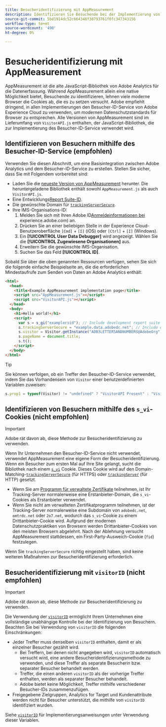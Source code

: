 ```yaml
---
title: Besucheridentifizierung mit AppMeasurement
description: Identifizieren Sie Besuchende bei der Implementierung von Adobe Analytics mithilfe von AppMeasurement korrekt.
source-git-commit: 5bd1914dc52c664348f30793761f0fc347343156
workflow-type: tm+mt
source-wordcount: '490'
ht-degree: 0%

---
```


# Besucheridentifizierung mit AppMeasurement

AppMeasurement ist die alte JavaScript-Bibliothek von Adobe Analytics für die Datenerfassung. Während AppMeasurement allein eine native Möglichkeit bietet, Besuchende zu identifizieren, lehnen viele moderne Browser die Cookies ab, die es zu setzen versucht. Adobe empfiehlt dringend, in allen Implementierungen den Besucher-ID-Service von Adobe Experience Cloud zu verwenden, um modernen Datenschutzstandards für Browser zu entsprechen. Alle Versionen von AppMeasurement sind im Lieferumfang von `VisitorAPI.js` enthalten, der JavaScript-Bibliothek, die zur Implementierung des Besucher-ID-Service verwendet wird.

## Identifizieren von Besuchern mithilfe des Besucher-ID-Service (empfohlen)

Verwenden Sie diesen Abschnitt, um eine Basisintegration zwischen Adobe Analytics und dem Besucher-ID-Service zu erstellen. Stellen Sie sicher, dass Sie mit Folgendem vorbereitet sind:

* Laden Sie die [neueste Version von AppMeasurement](https://github.com/adobe/appmeasurement) herunter. Die heruntergeladene Bibliothek enthält sowohl `AppMeasurement.js` als auch `VisitorAPI.js`.
* Eine Entwicklungs[Report Suite-ID](/help/admin/tools/manage-rs/new-rs/new-report-suite.md).
* Die gewünschte Domain für [`trackingServerSecure`](/help/implement/vars/config-vars/trackingserversecure.md).
* Ihre IMS-Organisations-ID:
   1. Melden Sie sich mit Ihren Adobe ID[Anmeldeinformationen bei &#x200B;](https://experience.adobe.com)experience.adobe.com) an.
   1. Drücken Sie an einer beliebigen Stelle in der Experience Cloud-Benutzeroberfläche `[Cmd]` + `[I]` (iOS) oder `[Ctrl]` + `[I]` (Windows).
   1. Ein **[!UICONTROL User Data Debugger]** wird angezeigt. Wählen Sie die **[!UICONTROL Zugewiesene Organisationen]** aus.
   1. Erweitern Sie die gewünschte IMS-Organisation.
   1. Suchen Sie das Feld **[!UICONTROL ID]**.

Sobald Sie über die oben genannten Ressourcen verfügen, sehen Sie sich die folgende einfache Beispielseite an, die die erforderlichen Mindestaufrufe zum Senden von Daten an Adobe Analytics enthält:

```html
<html>
  <head>
    <title>Example AppMeasurement implementation page</title>
    <script src="AppMeasurement.js"></script>
    <script src="VisitorAPI.js"></script>
  </head>
  <body>
    <h1>Hello world!</h1>
    <script>
      var s = s_gi("examplersid"); // Include development report suite ID here
      s.trackingServerSecure = "example.data.adobedc.net"; // Include edge domain here
      s.visitor = Visitor.getInstance("ADB3LETTERSANDNUMBERS@AdobeOrg"); // Include IMS org ID here
      s.pageName = document.title;
      s.t();
    </script>
  </body>
</html>
```

>[!TIP]
>
>Sie können verfolgen, ob ein Treffer den Besucher-ID-Service verwendet, indem Sie das Vorhandensein von `Visitor` einer benutzerdefinierten Variablen zuweisen:
>
>```js
>s.prop1 = typeof(Visitor) != "undefined" ? "VisitorAPI Present" : "VisitorAPI Missing";
>```

## Identifizieren von Besuchern mithilfe des `s_vi`-Cookies (nicht empfohlen)

>[!IMPORTANT]
>
>Adobe rät davon ab, diese Methode zur Besucheridentifizierung zu verwenden.

Wenn Ihr Unternehmen den Besucher-ID-Service nicht verwendet, verwendet AppMeasurement eine eigene Form der Besucheridentifizierung. Wenn ein Besucher zum ersten Mal auf Ihre Site gelangt, sucht die Bibliothek nach einem [`s_vi`](https://experienceleague.adobe.com/de/docs/core-services/interface/data-collection/cookies/analytics) Cookie. Dieses Cookie wird auf den Domain-Matching-[`trackingServerSecure`](/help/implement/vars/config-vars/trackingserversecure.md) (für HTTPS) oder [`trackingServer`](/help/implement/vars/config-vars/trackingserver.md) (für HTTP) gesetzt.

* Wenn Sie am [Programm für verwaltete Zertifikate](https://experienceleague.adobe.com/de/docs/core-services/interface/data-collection/adobe-managed-cert) teilnehmen, ist Ihr Tracking-Server normalerweise eine Erstanbieter-Domain, die `s_vi`-Cookies als Erstanbieter verwendet.
* Wenn Sie nicht am verwalteten Zertifikatprogramm teilnehmen, ist der Tracking-Server normalerweise eine Subdomain von `adobedc.net`, `omtrdc.net` oder `2o7.net`, wodurch das `s_vi`-Cookie zu einem Drittanbieter-Cookie wird. Aufgrund der modernen Datenschutzpraktiken von Browsern werden Drittanbieter-Cookies von den meisten Browsern abgelehnt. Nach der Ablehnung versucht AppMeasurement stattdessen, ein First-Party-Ausweich-Cookie (`fid`) festzulegen.

Wenn Sie `trackingServerSecure` richtig eingestellt haben, sind keine weiteren Maßnahmen zur Besucheridentifizierung erforderlich.

## Besucheridentifizierung mit `visitorID` (nicht empfohlen)

>[!IMPORTANT]
>
>Adobe rät davon ab, diese Methode zur Besucheridentifizierung zu verwenden.

Die Verwendung der [`visitorID`](/help/implement/vars/config-vars/visitorid.md) ermöglicht Ihrem Unternehmen eine vollständige unabhängige Kontrolle bei der Identifizierung von Besuchern. Beachten Sie bei Verwendung von `visitorID` die folgenden Einschränkungen:

* Jeder Treffer muss denselben `visitorID` enthalten, damit er als einzelner Besucher gezählt wird.
   * Bei Treffern, bei denen nicht angegeben wird, `visitorID` automatisch versucht wird, eine andere Besucheridentifizierungsmethode zu verwenden, und diese Treffer als separate Besucherin bzw. separater Besucher behandelt werden.
   * Treffer, die einen anderen `visitorID` als der vorherige Treffer enthalten, werden als separater Besucher behandelt.
   * Adobe bietet keine Möglichkeit, Treffer mithilfe verschiedener Besucher-IDs zusammenzufügen.
* Freigegebene Zielgruppen, Analytics for Target und Kundenattribute werden nicht für Besucher unterstützt, die mithilfe von `visitorID` identifiziert wurden.

Siehe [`visitorID`](/help/implement/vars/config-vars/visitorid.md) für Implementierungsanweisungen unter Verwendung dieser Variablen.
